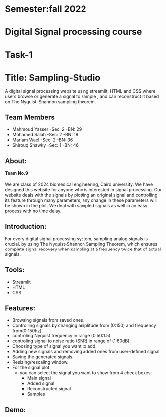 #    Semester:fall 2022
#    Digital Signal processing course
#    Task-1

# Title: Sampling-Studio
A digital signal processing website using streamlit, HTML and CSS where users browse or generate a signal to sample , and can reconstruct it based on The Nyquist–Shannon sampling theorem.

## Team Members
  * Mahmoud Yasser  -Sec: 2   -BN:  29
  * Mohamed Salah   -Sec: 2   -BN:  19
  * Mariam Wael     -Sec: 2   -BN:  36
  * Shirouq Shawky  -Sec: 1   -BN:  46

## About:
 #### Team No.9
 We are class of 2024 biomedical engineering, Cairo university. We have designed this website for anyone who
 is interested in signal processing. Our website deals with the signals by plotting an original signal and controlling
 its feature through many parameters, any change in these parameters will be shown in the plot. We deal with sampled signals
 as well in an easy process with no time delay.
  
## Introduction:
For every digital signal processing system, sampling analog signals is crucial. by using The Nyquist-Shannon Sampling Theorem, which ensures complete signal recovery when sampling at a frequency twice that of actual signals.

## Tools:
  * Streamlit
  * HTML
  * CSS

## Features:
  * Browsing signals from saved ones.
  * Controlling signals by changing amplitude from (0:150) and frequency from(0:150hz).
  * controling Nyquist frequency in range (0.50:1.5).
  * controling signal to noise ratio (SNR) in range of (1:60dB).
  * Choosing type of signal you want to add.
  * Adding new signals and removing added ones from user-defined signal
  * Saving the generated signals.
  * Resizing/rescaling window.
  * For the signal plot:
    - you can select the signal you want to show from 4 check boxes:
      - Main signal
      - Added signal
      - Reconstructed signal
      - Samples


## Demo:



